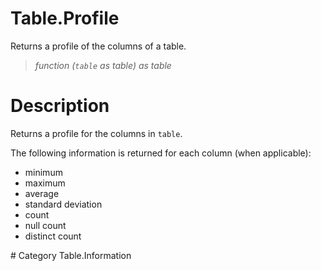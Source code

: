 # Table.Profile
Returns a profile of the columns of a table.
> _function (<code>table</code> as table) as table_

# Description 
<p>Returns a profile for the columns in <code>table</code>.</p>
<p>The following information is returned for each column (when applicable):
<ul>
  <li>minimum</li>
  <li>maximum</li>
  <li>average</li>
  <li>standard deviation</li>
  <li>count</li>
  <li>null count</li>
  <li>distinct count</li>
</ul>
</p>
# Category 
Table.Information
